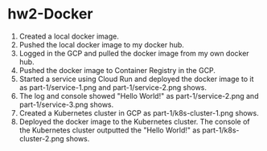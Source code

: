 # hw2-Docker

1. Created a local docker image.  
2. Pushed the local docker image to my docker hub.  
3. Logged in the GCP and pulled the docker image from my own docker hub.  
4. Pushed the docker image to Container Registry in the GCP.  
5. Started a service using Cloud Run and deployed the docker image to it as part-1/service-1.png and part-1/service-2.png shows. 
6. The log and console showed "Hello World!" as part-1/service-2.png and part-1/service-3.png shows.  
7. Created a Kubernetes cluster in GCP as part-1/k8s-cluster-1.png shows.  
8. Deployed the docker image to the Kubernetes cluster. The console of the Kubernetes cluster outputted the "Hello World!" as part-1/k8s-cluster-2.png shows.
